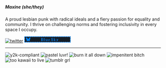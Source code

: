 ##### Maxine (she/they)

A proud lesbian punk with radical ideals and a fiery passion for equality and community.
I thrive on challenging norms and fostering inclusivity in every space I occupy.

<a href="https://bsky.app/profile/maxinethemooshroom.bsky.social" target="_blank"><img style="width: 150px;" src="https://blinkies.cafe/b/display/0201-twitterlogo.gif" alt="twitter" /></a>
<a href="https://bsky.app/profile/maxinethemooshroom.bsky.social" target="_blank"><img style="width: 150px;" src="/static/img/bsky-blinkie.gif" alt="bluesky" /></a>
<hr />
<img style="width: 150px;" src="https://blinkies.cafe/b/display/y2k-compliant.gif" alt="y2k-compliant" />
<img style="width: 150px;" src="https://blinkies.cafe/b/display/0053-pinkchecker.gif" alt="pastel luvr!" />
<img style="width: 150px;" src="https://blinkies.cafe/b/display/0036-fire.gif" alt="burn it all down" />
<img style="width: 150px;" src="https://blinkies.cafe/b/display/0045-scorpio.gif" alt="impenitent bitch" />
<img style="width: 150px;" src="https://blinkies.cafe/b/display/0103-kitty.gif" alt="too kawaii to live" />
<img style="width: 150px;" src="https://blinkies.cafe/b/display/0281-tumblrgrl.gif" alt="tumblr grl" />


